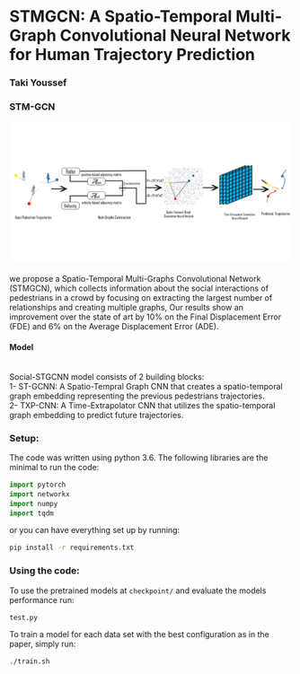 # STMGCN: A Spatio-Temporal Multi-Graph Convolutional Neural Network for Human Trajectory Prediction
### Taki Youssef

### STM-GCN
<div align='center'>
<img src="images/STM-GCN.jpg"></img>
</div>
<br />
we propose a Spatio-Temporal Multi-Graphs Convolutional Network (STMGCN), which collects information about the social interactions of pedestrians in a crowd by focusing on extracting the largest number of relationships and creating multiple graphs,  Our results show an improvement over the state of art by 10% on the Final Displacement Error (FDE) and  6%  on the Average Displacement Error (ADE).



#### Model
<br />
Social-STGCNN model consists of 2 building blocks: <br />
1- ST-GCNN: A Spatio-Tempral Graph CNN that creates a spatio-temporal graph embedding representing the previous pedestrians trajectories. <br />
2- TXP-CNN: A Time-Extrapolator CNN that utilizes the spatio-temporal graph embedding to predict future trajectories.<br />


### Setup: 
The code was written using python 3.6. 
The following libraries are the minimal to run the code: 
```python
import pytorch
import networkx
import numpy
import tqdm
```
or you can have everything set up by running: 
```bash
pip install -r requirements.txt
```
### Using the code:
To use the pretrained models at `checkpoint/` and evaluate the models performance run:
```bash
test.py
```

To train a model for each data set with the best configuration as in the paper, simply run:
```bash
./train.sh  
```
